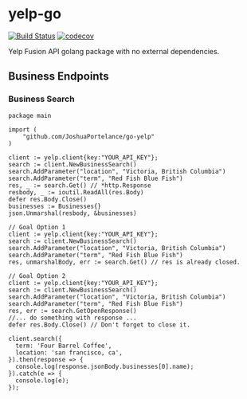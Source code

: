 # yelp-go
[![Build Status](https://travis-ci.com/JoshuaPortelance/go-yelp.svg?token=qaKmxckZFKPT1MXTqhmw&branch=main)](https://travis-ci.com/JoshuaPortelance/go-yelp)
[![codecov](https://codecov.io/gh/JoshuaPortelance/go-yelp/branch/main/graph/badge.svg?token=F8G736FYQ3)](https://codecov.io/gh/JoshuaPortelance/go-yelp)

Yelp Fusion API golang package with no external dependencies.

## Business Endpoints 

### Business Search
```golang
package main

import (
	"github.com/JoshuaPortelance/go-yelp"
)

client := yelp.client{key:"YOUR_API_KEY"};
search := client.NewBusinessSearch()
search.AddParameter("location", "Victoria, British Columbia")
search.AddParameter("term", "Red Fish Blue Fish")
res, _ := search.Get() // *http.Response
resbody, _ := ioutil.ReadAll(res.Body)
defer res.Body.Close()
businesses := Businesses{}
json.Unmarshal(resbody, &businesses)

// Goal Option 1
client := yelp.client{key:"YOUR_API_KEY"};
search := client.NewBusinessSearch()
search.AddParameter("location", "Victoria, British Columbia")
search.AddParameter("term", "Red Fish Blue Fish")
res, unmarshalBody, err := search.Get() // res is already closed.

// Goal Option 2
client := yelp.client{key:"YOUR_API_KEY"};
search := client.NewBusinessSearch()
search.AddParameter("location", "Victoria, British Columbia")
search.AddParameter("term", "Red Fish Blue Fish")
res, err := search.GetOpenResponse()
//... do something with response ...
defer res.Body.Close() // Don't forget to close it.

client.search({
  term: 'Four Barrel Coffee',
  location: 'san francisco, ca',
}).then(response => {
  console.log(response.jsonBody.businesses[0].name);
}).catch(e => {
  console.log(e);
});
```